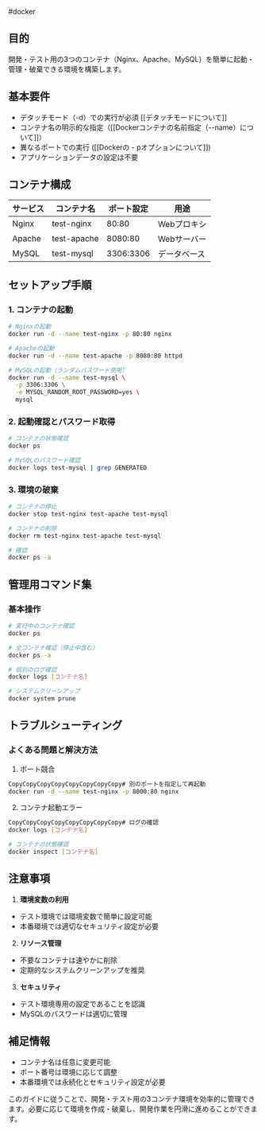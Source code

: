 #docker 

## 目的

開発・テスト用の3つのコンテナ（Nginx、Apache、MySQL）を簡単に起動・管理・破棄できる環境を構築します。

## 基本要件

- デタッチモード（-d）での実行が必須 [[デタッチモードについて]]
- コンテナ名の明示的な指定（[[Dockerコンテナの名前指定（--name）について]]）
- 異なるポートでの実行 ([[Dockerの - pオプションについて]])
- アプリケーションデータの設定は不要

## コンテナ構成

| サービス   | コンテナ名       | ポート設定     | 用途      |
| ------ | ----------- | --------- | ------- |
| Nginx  | test-nginx  | 80:80     | Webプロキシ |
| Apache | test-apache | 8080:80   | Webサーバー |
| MySQL  | test-mysql  | 3306:3306 | データベース  |

## セットアップ手順

### 1. コンテナの起動

```bash
# Nginxの起動
docker run -d --name test-nginx -p 80:80 nginx

# Apacheの起動
docker run -d --name test-apache -p 8080:80 httpd

# MySQLの起動（ランダムパスワード使用）
docker run -d --name test-mysql \
  -p 3306:3306 \
  -e MYSQL_RANDOM_ROOT_PASSWORD=yes \
  mysql
```

### 2. 起動確認とパスワード取得

```bash
# コンテナの状態確認
docker ps

# MySQLのパスワード確認
docker logs test-mysql | grep GENERATED
```

### 3. 環境の破棄

```bash
# コンテナの停止
docker stop test-nginx test-apache test-mysql

# コンテナの削除
docker rm test-nginx test-apache test-mysql

# 確認
docker ps -a
```

## 管理用コマンド集

### 基本操作

```bash
# 実行中のコンテナ確認
docker ps

# 全コンテナ確認（停止中含む）
docker ps -a

# 個別のログ確認
docker logs [コンテナ名]

# システムクリーンアップ
docker system prune
```

## トラブルシューティング

### よくある問題と解決方法

1. ポート競合

```bash
CopyCopyCopyCopyCopyCopyCopyCopy# 別のポートを指定して再起動
docker run -d --name test-nginx -p 8000:80 nginx
```

2. コンテナ起動エラー

```bash
CopyCopyCopyCopyCopyCopyCopyCopy# ログの確認
docker logs [コンテナ名]

# コンテナの状態確認
docker inspect [コンテナ名]
```

## 注意事項

1. **環境変数の利用**

- テスト環境では環境変数で簡単に設定可能
- 本番環境では適切なセキュリティ設定が必要

2. **リソース管理**

- 不要なコンテナは速やかに削除
- 定期的なシステムクリーンアップを推奨

3. **セキュリティ**

- テスト環境専用の設定であることを認識
- MySQLのパスワードは適切に管理

## 補足情報

- コンテナ名は任意に変更可能
- ポート番号は環境に応じて調整
- 本番環境では永続化とセキュリティ設定が必要

このガイドに従うことで、開発・テスト用の3コンテナ環境を効率的に管理できます。必要に応じて環境を作成・破棄し、開発作業を円滑に進めることができます。